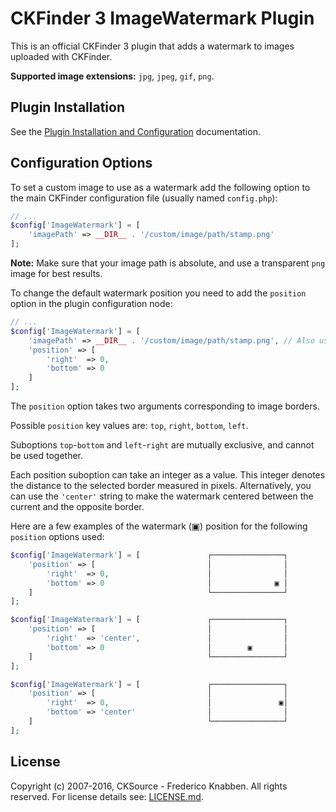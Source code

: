 # CKFinder 3 ImageWatermark Plugin

This is an official CKFinder 3 plugin that adds a watermark to images uploaded with CKFinder.

**Supported image extensions:** `jpg`, `jpeg`, `gif`, `png`.

## Plugin Installation

See the [Plugin Installation and Configuration](https://ckeditor.com/docs/ckfinder/ckfinder3-php/plugins.html#plugins_installation_and_configuration) documentation.

## Configuration Options

To set a custom image to use as a watermark add the following option to the main CKFinder configuration file (usually named `config.php`):

```php
// ...
$config['ImageWatermark'] = [
    'imagePath' => __DIR__ . '/custom/image/path/stamp.png'
];
```

**Note:** Make sure that your image path is absolute, and use a transparent `png` image for best results.

To change the default watermark position you need to add the `position` option in the plugin configuration node:

```php
// ...
$config['ImageWatermark'] = [
    'imagePath' => __DIR__ . '/custom/image/path/stamp.png', // Also use a custom image.
    'position' => [
        'right'  => 0,
        'bottom' => 0
    ]
];
```

The `position` option takes two arguments corresponding to image borders.

Possible `position` key values are: `top`, `right`, `bottom`, `left`.

Suboptions `top`-`bottom` and `left`-`right` are mutually exclusive, and cannot be used together.

Each position suboption can take an integer as a value. This integer denotes the distance to the selected border measured in
pixels. Alternatively, you can use the `'center'` string to make the watermark centered between the current and the opposite border.

Here are a few examples of the watermark (▣) position for the following `position` options used:

```php
$config['ImageWatermark'] = [               ┌────────────────┐
    'position' => [                         │                │
        'right'  => 0,                      │                │
        'bottom' => 0                       │              ▣ │
    ]                                       └────────────────┘
];
```


```php
$config['ImageWatermark'] = [               ┌────────────────┐
    'position' => [                         │                │
        'right'  => 'center',               │                │
        'bottom' => 0                       │        ▣       │
    ]                                       └────────────────┘
];
```

```php
$config['ImageWatermark'] = [               ┌────────────────┐
    'position' => [                         │                │
        'right'  => 0,                      │               ▣│
        'bottom' => 'center'                │                │
    ]                                       └────────────────┘
];
```

## License

Copyright (c) 2007-2016, CKSource - Frederico Knabben. All rights reserved.
For license details see: [LICENSE.md](https://github.com/ckfinder/ckfinder-plugin-imagewatermark-php/blob/master/LICENSE.md).
